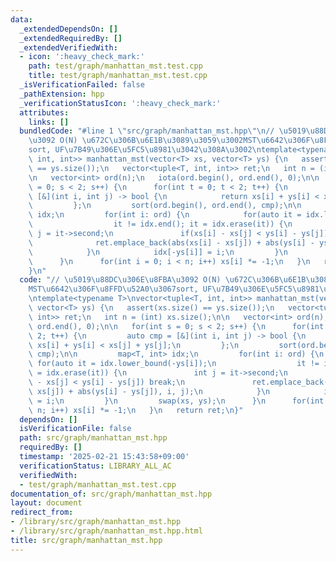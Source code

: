 ```yaml
---
data:
  _extendedDependsOn: []
  _extendedRequiredBy: []
  _extendedVerifiedWith:
  - icon: ':heavy_check_mark:'
    path: test/graph/manhattan_mst.test.cpp
    title: test/graph/manhattan_mst.test.cpp
  _isVerificationFailed: false
  _pathExtension: hpp
  _verificationStatusIcon: ':heavy_check_mark:'
  attributes:
    links: []
  bundledCode: "#line 1 \"src/graph/manhattan_mst.hpp\"\n// \u5019\u88DC\u306E\u8FBA\
    \u3092 O(N) \u672C\u306B\u6E1B\u3089\u3059\u3002MST\u6642\u306F\u8FFD\u52A0\u3067\
    sort, UF\u7B49\u306E\u5FC5\u8981\u3042\u308A\u3002\ntemplate<typename T>\nvector<tuple<T,\
    \ int, int>> manhattan_mst(vector<T> xs, vector<T> ys) {\n   assert(xs.size()\
    \ == ys.size());\n   vector<tuple<T, int, int>> ret;\n   int n = (int) xs.size();\n\
    \n   vector<int> ord(n);\n   iota(ord.begin(), ord.end(), 0);\n\n   for(int s\
    \ = 0; s < 2; s++) {\n      for(int t = 0; t < 2; t++) {\n         auto cmp =\
    \ [&](int i, int j) -> bool {\n            return xs[i] + ys[i] < xs[j] + ys[j];\n\
    \         };\n         sort(ord.begin(), ord.end(), cmp);\n\n         map<T, int>\
    \ idx;\n         for(int i: ord) {\n            for(auto it = idx.lower_bound(-ys[i]);\n\
    \                  it != idx.end(); it = idx.erase(it)) {\n               int\
    \ j = it->second;\n               if(xs[i] - xs[j] < ys[i] - ys[j]) break;\n \
    \              ret.emplace_back(abs(xs[i] - xs[j]) + abs(ys[i] - ys[j]), i, j);\n\
    \            }\n            idx[-ys[i]] = i;\n         }\n         swap(xs, ys);\n\
    \      }\n      for(int i = 0; i < n; i++) xs[i] *= -1;\n   }\n   return ret;\n\
    }\n"
  code: "// \u5019\u88DC\u306E\u8FBA\u3092 O(N) \u672C\u306B\u6E1B\u3089\u3059\u3002\
    MST\u6642\u306F\u8FFD\u52A0\u3067sort, UF\u7B49\u306E\u5FC5\u8981\u3042\u308A\u3002\
    \ntemplate<typename T>\nvector<tuple<T, int, int>> manhattan_mst(vector<T> xs,\
    \ vector<T> ys) {\n   assert(xs.size() == ys.size());\n   vector<tuple<T, int,\
    \ int>> ret;\n   int n = (int) xs.size();\n\n   vector<int> ord(n);\n   iota(ord.begin(),\
    \ ord.end(), 0);\n\n   for(int s = 0; s < 2; s++) {\n      for(int t = 0; t <\
    \ 2; t++) {\n         auto cmp = [&](int i, int j) -> bool {\n            return\
    \ xs[i] + ys[i] < xs[j] + ys[j];\n         };\n         sort(ord.begin(), ord.end(),\
    \ cmp);\n\n         map<T, int> idx;\n         for(int i: ord) {\n           \
    \ for(auto it = idx.lower_bound(-ys[i]);\n                  it != idx.end(); it\
    \ = idx.erase(it)) {\n               int j = it->second;\n               if(xs[i]\
    \ - xs[j] < ys[i] - ys[j]) break;\n               ret.emplace_back(abs(xs[i] -\
    \ xs[j]) + abs(ys[i] - ys[j]), i, j);\n            }\n            idx[-ys[i]]\
    \ = i;\n         }\n         swap(xs, ys);\n      }\n      for(int i = 0; i <\
    \ n; i++) xs[i] *= -1;\n   }\n   return ret;\n}"
  dependsOn: []
  isVerificationFile: false
  path: src/graph/manhattan_mst.hpp
  requiredBy: []
  timestamp: '2025-02-21 15:43:58+09:00'
  verificationStatus: LIBRARY_ALL_AC
  verifiedWith:
  - test/graph/manhattan_mst.test.cpp
documentation_of: src/graph/manhattan_mst.hpp
layout: document
redirect_from:
- /library/src/graph/manhattan_mst.hpp
- /library/src/graph/manhattan_mst.hpp.html
title: src/graph/manhattan_mst.hpp
---
```

